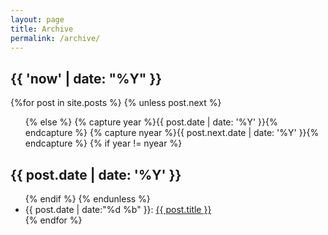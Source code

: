 ```yaml
---
layout: page
title: Archive
permalink: /archive/
---
```

<section class="archive">
<h2>{{ 'now' | date: "%Y" }}</h2>
    {%for post in site.posts %}
      {% unless post.next %}
        <ul class="this">
      {% else %}
        {% capture year %}{{ post.date | date: '%Y' }}{% endcapture %}
        {% capture nyear %}{{ post.next.date | date: '%Y' }}{% endcapture %}
        {% if year != nyear %}
          </ul>
          <h2>{{ post.date | date: '%Y' }}</h2>
          <ul class="past">
        {% endif %}
      {% endunless %}
        <li><time>{{ post.date | date:"%d %b" }}</time>: <a href="{{ post.url }}">{{ post.title }}</a></li>
    {% endfor %}
    </ul>
</section>

